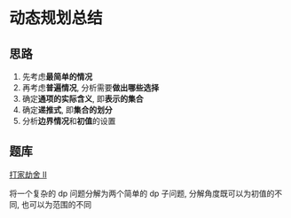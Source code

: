 # 动态规划总结

## 思路

1. 先考虑**最简单的情况**
2. 再考虑**普遍情况**, 分析需要**做出哪些选择**
3. 确定**通项的实际含义**, 即**表示的集合**
4. 确定**递推式**, 即**集合的划分**
5. 分析**边界情况**和**初值**的设置



## 题库

[打家劫舍 II](https://leetcode-cn.com/problems/house-robber-ii/)

将一个复杂的 dp 问题分解为两个简单的 dp 子问题, 分解角度既可以为初值的不同, 也可以为范围的不同
